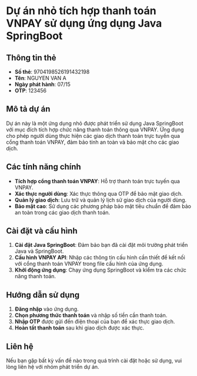 # Dự án nhỏ tích hợp thanh toán VNPAY sử dụng ứng dụng Java SpringBoot

## Thông tin thẻ

- **Số thẻ**: 9704198526191432198
- **Tên**: NGUYEN VAN A
- **Ngày phát hành**: 07/15
- **OTP**: 123456

## Mô tả dự án

Dự án này là một ứng dụng nhỏ được phát triển sử dụng Java SpringBoot với mục đích tích hợp chức năng thanh toán thông qua VNPAY. Ứng dụng cho phép người dùng thực hiện các giao dịch thanh toán trực tuyến qua cổng thanh toán VNPAY, đảm bảo tính an toàn và bảo mật cho các giao dịch.

## Các tính năng chính

- **Tích hợp cổng thanh toán VNPAY**: Hỗ trợ thanh toán trực tuyến qua VNPAY.
- **Xác thực người dùng**: Xác thực thông qua OTP để bảo mật giao dịch.
- **Quản lý giao dịch**: Lưu trữ và quản lý lịch sử giao dịch của người dùng.
- **Bảo mật cao**: Sử dụng các phương pháp bảo mật tiêu chuẩn để đảm bảo an toàn trong các giao dịch thanh toán.

## Cài đặt và cấu hình

1. **Cài đặt Java SpringBoot**: Đảm bảo bạn đã cài đặt môi trường phát triển Java và SpringBoot.
2. **Cấu hình VNPAY API**: Nhập các thông tin cấu hình cần thiết để kết nối với cổng thanh toán VNPAY trong file cấu hình của ứng dụng.
3. **Khởi động ứng dụng**: Chạy ứng dụng SpringBoot và kiểm tra các chức năng thanh toán.

## Hướng dẫn sử dụng

1. **Đăng nhập** vào ứng dụng.
2. **Chọn phương thức thanh toán** và nhập số tiền cần thanh toán.
3. **Nhập OTP** được gửi đến điện thoại của bạn để xác thực giao dịch.
4. **Hoàn tất thanh toán** sau khi giao dịch được xác thực.

## Liên hệ

Nếu bạn gặp bất kỳ vấn đề nào trong quá trình cài đặt hoặc sử dụng, vui lòng liên hệ với nhóm phát triển dự án.
